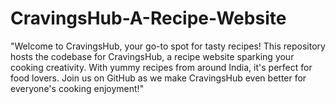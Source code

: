 # CravingsHub-A-Recipe-Website
"Welcome to CravingsHub, your go-to spot for tasty recipes! This repository hosts the codebase for CravingsHub, a recipe website sparking your cooking creativity. With yummy recipes from around India, it's perfect for food lovers. Join us on GitHub as we make CravingsHub even better for everyone's cooking enjoyment!"
